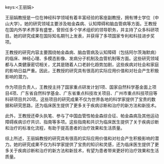 keys:<王丽娟>


王丽娟教授是一位在神经科学领域有着丰富经验的客座副教授，拥有博士学位（中山大学）。她的研究领域主要涉及帕金森病、认知障碍和脑血管病等方面。王教授在国内外学术界享有盛誉，曾担任多个学术组织的领导职务，并主持了众多科研项目。她的研究成果在国际知名期刊上发表，并获得了多项国家专利和科技进步奖项。

王教授的研究内容主要围绕帕金森病、脑血管病及认知障碍（包括阿尔茨海默病）的临床、神经心理、多模态影像、发病分子机制及血管机制等方面。这些研究领域都与人类健康密切相关，尤其是随着人口老龄化趋势加剧，这些疾病对社会和家庭的影响日益严重。因此，王教授的研究具有很高的实际应用价值和对社会产生积极影响的潜力。

作为项目负责人，王教授主持了国家重点研发计划1项、国家自然科学基金面上项目4项、广东省自然科学基金、广东省重点科技攻关项目、广州市重点科技项目等科研项目共20项。这些项目的研究成果不仅为世界各地的科学家提供了宝贵的数据和研究思路，还为临床医生提供了更多关于疾病诊断和治疗的新方法和新技术。

此外，王教授还牵头执笔、参与了中国血管性帕金森综合征、帕金森病及其他运动障碍疾病诊疗共识、指南等多项。这些指南和共识为临床医生提供了关于疾病诊断和治疗的标准化流程，有助于提高患者的治疗效果和生活质量。

综上所述，王丽娟教授的研究具有很高的实际应用价值和对社会产生积极影响的潜力。她的研究成果不仅为科学家提供了宝贵的知识和灵感，还为临床医生提供了更多关于疾病诊断和治疗的新方法和新技术，有望为患者带来更好的治疗效果和生活质量。